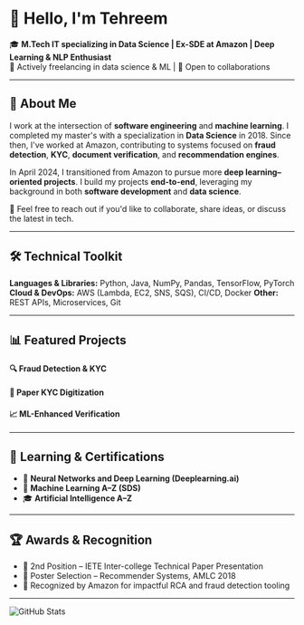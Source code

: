 # 👋 Hello, I'm Tehreem

🎓 **M.Tech IT specializing in Data Science | Ex-SDE at Amazon | Deep Learning & NLP Enthusiast**  
💬 Actively freelancing in data science & ML | 🤝 Open to collaborations

---
## 👋 About Me

I work at the intersection of **software engineering** and **machine learning**. I completed my master's with a specialization in **Data Science** in 2018. Since then, I've worked at Amazon, contributing to systems focused on **fraud detection**, **KYC**, **document verification**, and **recommendation engines**.

In April 2024, I transitioned from Amazon to pursue more **deep learning–oriented projects**. I build my projects **end-to-end**, leveraging my background in both **software development** and **data science**.

💬 Feel free to reach out if you'd like to collaborate, share ideas, or discuss the latest in tech.


---

## 🛠️ Technical Toolkit

**Languages & Libraries:** Python, Java, NumPy, Pandas, TensorFlow, PyTorch  
**Cloud & DevOps:** AWS (Lambda, EC2, SNS, SQS), CI/CD, Docker
**Other:** REST APIs, Microservices, Git

---

## 📊 Featured Projects

#### 🔍 Fraud Detection & KYC
#### 🧾 Paper KYC Digitization
#### 📈 ML-Enhanced Verification

---

## 🧪 Learning & Certifications

- 🧬 **Neural Networks and Deep Learning (Deeplearning.ai)**
- 🤖 **Machine Learning A–Z (SDS)**  
- 🎓 **Artificial Intelligence A–Z**  

---

## 🏆 Awards & Recognition

- 🥈 2nd Position – IETE Inter-college Technical Paper Presentation  
- 📌 Poster Selection – Recommender Systems, AMLC 2018  
- 🏅 Recognized by Amazon for impactful RCA and fraud detection tooling

---

![GitHub Stats](https://github-readme-stats.vercel.app/api?username=TehreemAnsari&show_icons=true&theme=gradient&cache_buster=1)

